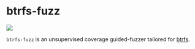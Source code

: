 # btrfs-fuzz

[![][0]][1]

`btrfs-fuzz` is an unsupervised coverage guided-fuzzer tailored for [btrfs][2].

[0]: https://img.shields.io/docker/cloud/build/dxuu/btrfs-fuzz
[1]: https://hub.docker.com/r/dxuu/btrfs-fuzz
[2]: https://en.wikipedia.org/wiki/Btrfs
